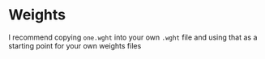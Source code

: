 # Weights

I recommend copying `one.wght` into your own `.wght` file and using that as a starting point for your own weights files
